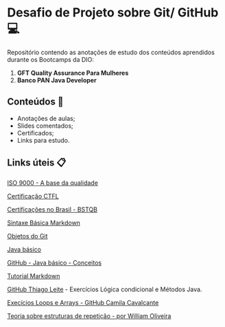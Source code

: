 # Desafio de Projeto sobre Git/ GitHub :computer:
Repositório contendo as anotações de estudo dos conteúdos aprendidos durante os Bootcamps da DIO:

1. **GFT Quality Assurance Para Mulheres**
2. **Banco PAN Java Developer**

## Conteúdos :bookmark_tabs:

- Anotações de aulas;
- Slides comentados;
- Certificados;
- Links para estudo.

## Links úteis :clipboard:

[ISO 9000 - A base da qualidade](https://qualidadeuniso.files.wordpress.com/2012/09/nbr-iso-9000-2005.pdf)

[Certificação CTFL](https://www.istqb.org/certifications/certified-tester-foundation-level)

[Certificações no Brasil - BSTQB](https://bstqb.org.br/b9/)

[Sintaxe Básica Markdown](https://www.markdownguide.org/basic-syntax/)

[Objetos do Git](https://yunwuxin1.gitbooks.io/git/content/pt-br/2f43a18152712fdc540f15b0a67e9786/eabfce06abf3d61cb56302bae6b62e77.html)

[Java básico](https://glysns.gitbook.io/java-basico)

[GitHub - Java básico - Conceitos](https://github.com/Lerufato/Dio-Project-Java-basico.git)

[Tutorial Markdown](https://github.com/luong-komorebi/Markdown-Tutorial/blob/master/README_pt-BR.md)

[GitHub Thiago Leite](https://github.com/tlcdio) - Exercícios Lógica condicional e Métodos Java.

[Execícios Loops e Arrays - GitHub Camila Cavalcante](https://github.com/cami-la/loops-e-arrays.git)

[Teoria sobre estruturas de repetição - por William Oliveira](https://woliveiras.com.br/posts/la%C3%A7os-de-repeti%C3%A7%C3%A3o-while-e-do-while/)
